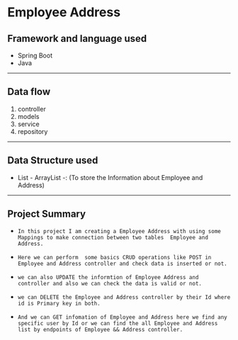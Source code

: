 # Employee Address

## Framework and language used
* Spring Boot
* Java 
---

## Data flow
1. controller
2. models
3. service 
4. repository
---

## Data Structure used
* List - ArrayList -: (To store the Information about Employee and Address)
---

## Project Summary
- ```In this project I am creating a Employee Address with using some Mappings to make connection between two tables  Employee and Address.```

- ```Here we can perform  some basics CRUD operations like POST in Employee and Address controller and check data is inserted or not.```

- ```we can also UPDATE the informtion of Employee Address and controller and also we can check the data is valid or not.``` 

- ```we can DELETE the Employee and Address controller by their Id where id is Primary key in both.```

 - ```And we can GET infomation of Employee and Address here we find any specific user by Id or we can find the all Employee and Address list by endpoints of Employee && Address controller.```




